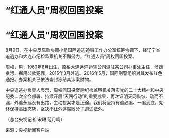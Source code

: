 # “红通人员”周权回国投案

# “红通人员”周权回国投案

8月9日，在中央反腐败协调小组国际追逃追赃工作办公室统筹协调下，经辽宁省追逃办和大连市纪检监察机关不懈努力，“红通人员”周权回国投案。

周权，男，1960年8月出生，原系大连远洋运输公司派驻某公司办事处主任，涉嫌贪污、挪用公款犯罪，2015年3月外逃。2016年5月，国际刑警组织对其发布红色通报。办案机关已依法查封冻结其涉案财物。

中央追逃办负责人表示，周权回国投案是纪检监察机关落实党的二十大精神和中央纪委二次全会部署、持续开展“天网行动”的重要成果，再次证明天网恢恢、疏而不漏，外逃永远没有出路，主动投案才是正途。我们将坚持有逃必追、一追到底，始终保持高压态势，坚决不让外逃腐败分子逍遥法外。

（总台央视记者 宋琎 范月鸣）

来源：央视新闻客户端

